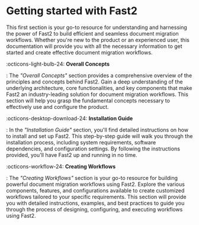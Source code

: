 # Getting started with Fast2

This first section is your go-to resource for understanding and harnessing the power of Fast2 to build efficient and seamless document migration workflows. Whether you're new to the product or an experienced user, this documentation will provide you with all the necessary information to get started and create effective document migration workflows.

:octicons-light-bulb-24: **Overall Concepts**

: The _"Overall Concepts"_ section provides a comprehensive overview of the principles and concepts behind Fast2. Gain a deep understanding of the underlying architecture, core functionalities, and key components that make Fast2 an industry-leading solution for document migration workflows. This section will help you grasp the fundamental concepts necessary to effectively use and configure the product.

:octicons-desktop-download-24: **Installation Guide**

: In the _"Installation Guide"_ section, you'll find detailed instructions on how to install and set up Fast2. This step-by-step guide will walk you through the installation process, including system requirements, software dependencies, and configuration settings. By following the instructions provided, you'll have Fast2 up and running in no time.

:octicons-workflow-24: **Creating Workflows**

: The _"Creating Workflows"_ section is your go-to resource for building powerful document migration workflows using Fast2. Explore the various components, features, and configurations available to create customized workflows tailored to your specific requirements. This section will provide you with detailed instructions, examples, and best practices to guide you through the process of designing, configuring, and executing workflows using Fast2.
